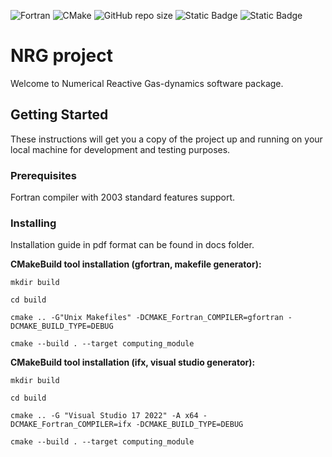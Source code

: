 ![Fortran](https://img.shields.io/badge/Fortran-2003-brightgreen?logo=fortran&labelColor=734f96)
![CMake](https://img.shields.io/badge/CMake-4.0.0-brightgreen?logo=cmake&labelColor=royalblue)
![GitHub repo size](https://img.shields.io/github/repo-size/yakovenko-ivan/NRG)
![Static Badge](https://img.shields.io/badge/stability-stable-brightgreen?style=flat)
![Static Badge](https://img.shields.io/badge/version-1.1.0-royalblue?style=flat)


# NRG project

Welcome to Numerical Reactive Gas-dynamics software package. 

## Getting Started

These instructions will get you a copy of the project up and running on your local machine for development and testing purposes.

### Prerequisites

Fortran compiler with 2003 standard features support.
### Installing

Installation guide in pdf format can be found in docs folder. 

**CMakeBuild tool installation (gfortran, makefile generator):**

`mkdir build`

`cd build`

`cmake .. -G"Unix Makefiles" -DCMAKE_Fortran_COMPILER=gfortran -DCMAKE_BUILD_TYPE=DEBUG`

`cmake --build . --target computing_module`


**CMakeBuild tool installation (ifx, visual studio generator):**

`mkdir build`

`cd build`

`cmake .. -G "Visual Studio 17 2022" -A x64 -DCMAKE_Fortran_COMPILER=ifx -DCMAKE_BUILD_TYPE=DEBUG`

`cmake --build . --target computing_module`

